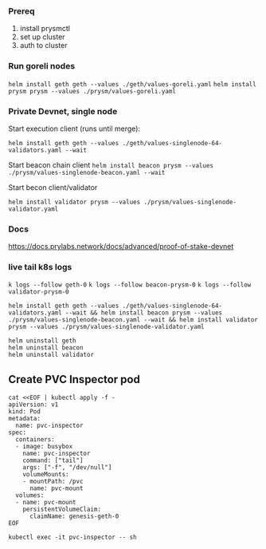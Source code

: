 
### Prereq

1. install prysmctl
2. set up cluster
3. auth to cluster


### Run goreli nodes
`helm install geth geth --values ./geth/values-goreli.yaml`
`helm install prysm prysm --values ./prysm/values-goreli.yaml`

### Private Devnet, single node

Start execution client (runs until merge):

`helm install geth geth --values ./geth/values-singlenode-64-validators.yaml --wait`

Start beacon chain client
`helm install beacon prysm --values ./prysm/values-singlenode-beacon.yaml --wait`

Start becon client/validator

`helm install validator prysm --values ./prysm/values-singlenode-validator.yaml`


### Docs

https://docs.prylabs.network/docs/advanced/proof-of-stake-devnet

### live tail k8s logs

`k logs --follow geth-0`
`k logs --follow beacon-prysm-0`
`k logs --follow validator-prysm-0`

```
helm install geth geth --values ./geth/values-singlenode-64-validators.yaml --wait && helm install beacon prysm --values ./prysm/values-singlenode-beacon.yaml --wait && helm install validator prysm --values ./prysm/values-singlenode-validator.yaml
```


```
helm uninstall geth
helm uninstall beacon
helm uninstall validator

```

## Create PVC Inspector pod
```
cat <<EOF | kubectl apply -f -
apiVersion: v1
kind: Pod
metadata:
  name: pvc-inspector
spec:
  containers:
  - image: busybox
    name: pvc-inspector
    command: ["tail"]
    args: ["-f", "/dev/null"]
    volumeMounts:
    - mountPath: /pvc
      name: pvc-mount
  volumes:
  - name: pvc-mount
    persistentVolumeClaim:
      claimName: genesis-geth-0
EOF
```

`kubectl exec -it pvc-inspector -- sh`